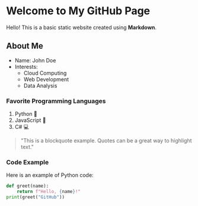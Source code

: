 # Welcome to My GitHub Page
Hello! This is a basic static website created using **Markdown**.

## About Me
- Name: John Doe
- Interests:
  - Cloud Computing
  - Web Development
  - Data Analysis

### Favorite Programming Languages
1. Python 🐍
2. JavaScript 📜
3. C# 💻

> "This is a blockquote example. Quotes can be a great way to highlight text."

### Code Example
Here is an example of Python code:

```python
def greet(name):
    return f"Hello, {name}!"
print(greet("GitHub"))
